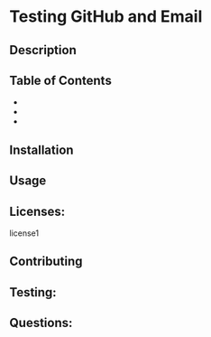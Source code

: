 # Testing GitHub and Email 

  ## Description
  
  
  
  ## Table of Contents
  
  - 
  - 
  - 
  
  ## Installation
  
  
  
  ## Usage
  
  
  
  ## Licenses: 
  
  license1
  
  ## Contributing
  
  
  
  ## Testing: 
  
  
  
  ## Questions:
  
  